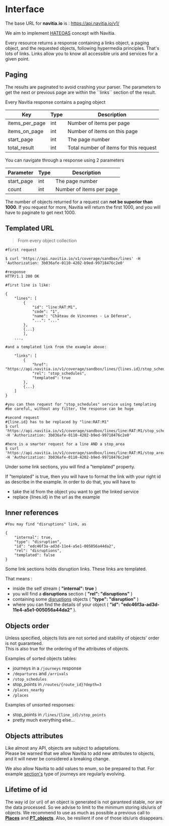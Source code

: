 Interface
=========

The base URL for **navitia.io** is :
<https://api.navitia.io/v1/>

We aim to implement [HATEOAS](http://en.wikipedia.org/wiki/HATEOAS)
concept with Navitia.

Every resource returns a response containing a links object, a paging
object, and the requested objects, following hypermedia principles.
That's lots of links. Links allow you to know all accessible uris and services for a given point.

Paging
------

<aside class="success">
    The results are paginated to avoid crashing your parser. The parameters to get the next or previous page are within the ``links`` section of the result.
</aside>

Every Navitia response contains a paging object

|Key           |Type|Description                           |
|--------------|----|--------------------------------------|
|items_per_page|int |Number of items per page              |
|items_on_page |int |Number of items on this page          |
|start_page    |int |The page number                       |
|total_result  |int |Total number of items for this request|

You can navigate through a response using 2 parameters

|Parameter |Type|Description              |
|----------|----|-------------------------|
|start_page|int |The page number          |
|count     |int |Number of items per page |

<aside class="notice">
    The number of objects returned for a request can <b>not be superior than 1000</b>.
    If you request for more, Navitia will return the first 1000, and you will have to paginate to get next 1000.
</aside>


Templated URL
-------------

> From every object collection

``` shell
#first request

$ curl 'https://api.navitia.io/v1/coverage/sandbox/lines' -H 'Authorization: 3b036afe-0110-4202-b9ed-99718476c2e0'

#response
HTTP/1.1 200 OK

#first line is like:

{
    "lines": [
        {
            "id": "line:RAT:M1",
            "code": "1",
            "name": "Château de Vincennes - La Défense",
            "...": "..."
        },
        {...}
        ],
    ...,

#and a templated link from the example above:

    "links": [
        {
            "href": "https://api.navitia.io/v1/coverage/sandbox/lines/{lines.id}/stop_schedules",
            "rel": "stop_schedules",
            "templated": true
        },
        {...}
    ]
}

#you can then request for "stop_schedules" service using templating
#be careful, without any filter, the response can be huge

#second request
#{line.id} has to be replaced by "line:RAT:M1"
$ curl 'https://api.navitia.io/v1/coverage/sandbox/lines/line:RAT:M1/stop_schedules' -H 'Authorization: 3b036afe-0110-4202-b9ed-99718476c2e0'

#here is a smarter request for a line AND a stop_area
$ curl 'https://api.navitia.io/v1/coverage/sandbox/lines/line:RAT:M1/stop_areas/stop_area:RAT:SA:PLROY/stop_schedules' -H 'Authorization: 3b036afe-0110-4202-b9ed-99718476c2e0'

```

Under some link sections, you will find a "templated" property.

If "templated" is true, then you will have to format the link with your right id as describe in the example.
In order to do that, you will have to

* take the id from the object you want to get the linked service
* replace {lines.id} in the url as the example



Inner references
----------------
``` shell
#You may find "disruptions" link, as

{
    "internal": true,
    "type": "disruption",
    "id": "edc46f3a-ad3d-11e4-a5e1-005056a44da2",
    "rel": "disruptions",
    "templated": false
}
```


Some link sections holds disruption links. These links are templated.

That means :

* inside the self stream ( **"internal": true** )
* you will find a **disruptions** section ( **"rel": "disruptions"** )
* containing some [disruptions](#disruption) objects ( **"type": "disruption"** )
* where you can find the details of your object ( **"id": "edc46f3a-ad3d-11e4-a5e1-005056a44da2"** ).



Objects order
-------------

Unless specified, objects lists are not sorted and stability of objects' order is not guaranteed.<br>This is also true for the ordering of the attributes of objects.

Examples of sorted objects tables:

* journeys in a `/journeys` response
* `/departures` and `/arrivals`
* `/stop_schedules`
* stop_points in `/routes/{route_id}?depth=3`
* `/places_nearby`
* `/places`

Examples of unsorted responses:

* stop_points in `/lines/{line_id}/stop_points`
* pretty much everything else...



Objects attributes
------------------

Like almost any API, objects are subject to adaptations.<br>Please be warned that we allow Navitia to add new attributes to objects, and it will never be considered a breaking change.

We also allow Navitia to add values to enum, so be prepared to that. For example [section's](#section) type of journeys are regularly evolving.



Lifetime of id
--------------

The way id (or uri) of an object is generated is not garanteed stable, nor are the data processed.
So we advise to limit to the minimum storing ids/uris of objects.
We recommend to use as much as possible a previous call to **[Places](#places)** and **[PT_objects](#pt-objects)**.
Also, be resilient if one of those ids/uris disappears.

